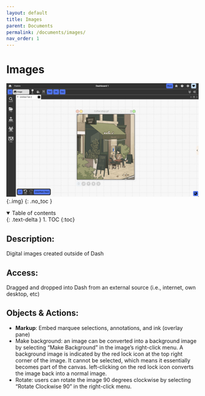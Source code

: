 ```yaml
---
layout: default
title: Images
parent: Documents
permalink: /documents/images/
nav_order: 1
---
```


# Images

![](../../assets/images/environment/image_doc.png){:.img}
{: .no_toc }

<details open markdown="block">
  <summary>
    Table of contents
  </summary>
  {: .text-delta }
1. TOC
{:toc}
</details>

## Description:

Digital images created outside of Dash

## Access:

Dragged and dropped into Dash from an external source (i.e., internet, own desktop, etc)

## Objects & Actions:

- **Markup**: Embed marquee selections, annotations, and ink (overlay pane)
- Make background: an image can be converted into a background image by selecting “Make Background” in the image’s right-click menu. A background image is indicated by the red lock icon at the top right corner of the image. It cannot be selected, which means it essentially becomes part of the canvas. left-clicking on the red lock icon converts the image back into a normal image.
- Rotate: users can rotate the image 90 degrees clockwise by selecting “Rotate Clockwise 90” in the right-click menu.
